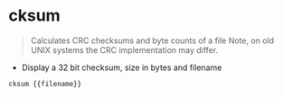 # cksum

> Calculates CRC checksums and byte counts of a file
> Note, on old UNIX systems the CRC implementation may differ.

- Display a 32 bit checksum, size in bytes and filename

`cksum {{filename}}`
